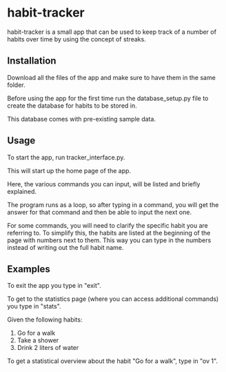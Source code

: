 # habit-tracker

habit-tracker is a small app that can be used to keep track of a number of habits over time by using the concept of streaks.

## Installation

Download all the files of the app and make sure to have them in the same folder.

Before using the app for the first time run the database_setup.py file to create the database for habits to be stored in.

This database comes with pre-existing sample data.

## Usage

To start the app, run tracker_interface.py.

This will start up the home page of the app.

Here, the various commands you can input, will be listed and briefly explained.

The program runs as a loop, so after typing in a command, you will get the answer for that command and then be able to input the next one.

For some commands, you will need to clarify the specific habit you are referring to. To simplify this, the habits are listed at the beginning of the page with numbers next to them. This way you can type in the numbers instead of writing out the full habit name.

## Examples

To exit the app you type in "exit".

To get to the statistics page (where you can access additional commands) you type in "stats".

Given the following habits:
1. Go for a walk
2. Take a shower
3. Drink 2 liters of water

To get a statistical overview about the habit "Go for a walk", type in "ov 1".